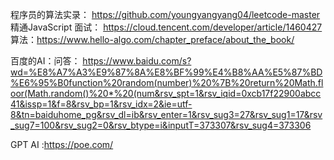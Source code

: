 程序员的算法实录：
https://github.com/youngyangyang04/leetcode-master
精通JavaScript 面试：
https://cloud.tencent.com/developer/article/1460427
算法：https://www.hello-algo.com/chapter_preface/about_the_book/

百度的AI：问答：
https://www.baidu.com/s?wd=%E8%A7%A3%E9%87%8A%E8%BF%99%E4%B8%AA%E5%87%BD%E6%95%B0function%20random(number)%20%7B%20return%20Math.floor(Math.random()%20*%20(num&rsv_spt=1&rsv_iqid=0xcb17f22900abcc41&issp=1&f=8&rsv_bp=1&rsv_idx=2&ie=utf-8&tn=baiduhome_pg&rsv_dl=ib&rsv_enter=1&rsv_sug3=27&rsv_sug1=17&rsv_sug7=100&rsv_sug2=0&rsv_btype=i&inputT=373307&rsv_sug4=373306

GPT AI :https://poe.com/


